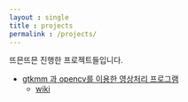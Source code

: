 ```yaml
---
layout : single
title : projects
permalink : /projects/
---
```


뜨믄뜨믄 진행한 프로젝트들입니다.

  * [gtkmm 과 opencv를 이용한 영상처리 프로그램](https://github.com/slowstarter80/gtkmm_image_processing)
    * [wiki](https://github.com/slowstarter80/my_wiki/wiki/Magnolia)
 <br /> 
 <br /> 
 <br /> 
  
